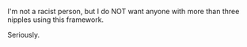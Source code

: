 I'm not a racist person, but I do NOT want anyone with more than three nipples using this framework.

Seriously.
